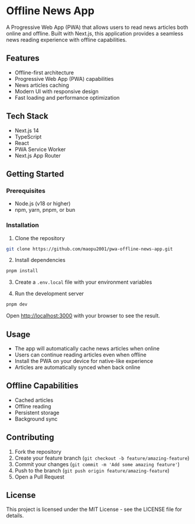 # Offline News App

A Progressive Web App (PWA) that allows users to read news articles both online and offline. Built with Next.js, this application provides a seamless news reading experience with offline capabilities.

## Features

- Offline-first architecture
- Progressive Web App (PWA) capabilities
- News articles caching
- Modern UI with responsive design
- Fast loading and performance optimization

## Tech Stack

- Next.js 14
- TypeScript
- React
- PWA Service Worker
- Next.js App Router

## Getting Started

### Prerequisites

- Node.js (v18 or higher)
- npm, yarn, pnpm, or bun

### Installation

1. Clone the repository

```bash
git clone https://github.com/maopu2001/pwa-offline-news-app.git
```

2. Install dependencies

```bash
pnpm install
```

3. Create a `.env.local` file with your environment variables

4. Run the development server

```bash
pnpm dev
```

Open [http://localhost:3000](http://localhost:3000) with your browser to see the result.

## Usage

- The app will automatically cache news articles when online
- Users can continue reading articles even when offline
- Install the PWA on your device for native-like experience
- Articles are automatically synced when back online

## Offline Capabilities

- Cached articles
- Offline reading
- Persistent storage
- Background sync

## Contributing

1. Fork the repository
2. Create your feature branch (`git checkout -b feature/amazing-feature`)
3. Commit your changes (`git commit -m 'Add some amazing feature'`)
4. Push to the branch (`git push origin feature/amazing-feature`)
5. Open a Pull Request

## License

This project is licensed under the MIT License - see the LICENSE file for details.
